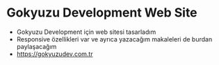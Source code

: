 # Gokyuzu Development Web Site
  - Gokyuzu Development için web sitesi tasarladım
  - Responsive özellikleri var ve ayrıca yazacağım makaleleri de burdan paylaşacağım
  - https://gokyuzudev.com.tr


